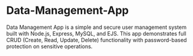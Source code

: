 # Data-Management-App
Data Management App is a simple and secure user management system built with Node.js, Express, MySQL, and EJS. This app demonstrates full CRUD (Create, Read, Update, Delete) functionality with password-based protection on sensitive operations. 
